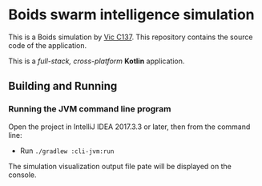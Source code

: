 # Boids swarm intelligence simulation

This is a Boids simulation by [Vic C137](mailto:vic.c137.a@gmail.com). This repository contains the source code of the application.

This is a *full-stack, cross-platform* **Kotlin** application.


## Building and Running

### Running the JVM command line program

Open the project in IntelliJ IDEA 2017.3.3 or later, then from the command line:

 * Run `./gradlew :cli-jvm:run`

The simulation visualization output file pate will be displayed on the console.



